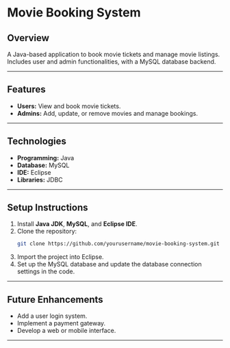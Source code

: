 # **Movie Booking System**

## **Overview**
A Java-based application to book movie tickets and manage movie listings. Includes user and admin functionalities, with a MySQL database backend.

---

## **Features**
- **Users:** View and book movie tickets.  
- **Admins:** Add, update, or remove movies and manage bookings.  

---

## **Technologies**
- **Programming:** Java  
- **Database:** MySQL  
- **IDE:** Eclipse  
- **Libraries:** JDBC  

---

## **Setup Instructions**
1. Install **Java JDK**, **MySQL**, and **Eclipse IDE**.  
2. Clone the repository:  
   ```bash
   git clone https://github.com/yourusername/movie-booking-system.git
   ```
3. Import the project into Eclipse.  
4. Set up the MySQL database and update the database connection settings in the code.

---

## **Future Enhancements**
- Add a user login system.  
- Implement a payment gateway.  
- Develop a web or mobile interface.  

---

